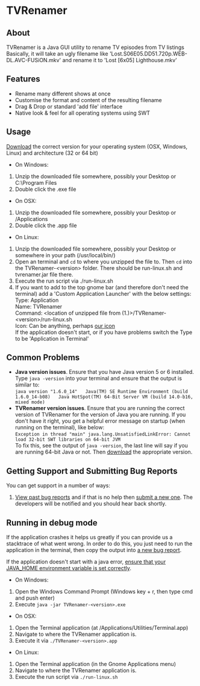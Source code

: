 # TVRenamer

## About
TVRenamer is a Java GUI utility to rename TV episodes from TV listings  
Basically, it will take an ugly filename like 'Lost.S06E05.DD51.720p.WEB-DL.AVC-FUSiON.mkv' and rename it to 'Lost [6x05] Lighthouse.mkv'

## Features
 * Rename many different shows at once
 * Customise the format and content of the resulting filename
 * Drag & Drop or standard 'add file' interface
 * Native look & feel for all operating systems using SWT

## Usage
[Download](http://code.google.com/p/tv-renamer/downloads/list) the correct version for your operating system (OSX, Windows, Linux) and architecture (32 or 64 bit)

 * On Windows:
  1. Unzip the downloaded file somewhere, possibly your Desktop or C:\Program Files
  2. Double click the .exe file
 * On OSX:
  1. Unzip the downloaded file somewhere, possibly your Desktop or /Applications
  2. Double click the .app file
 * On Linux:
  1. Unzip the downloaded file somewhere, possibly your Desktop or somewhere in your path (/usr/local/bin/)
  2. Open an terminal and `cd` to where you unzipped the file to.  Then `cd` into the TVRenamer-&lt;version&gt; folder.  There should be run-linux.sh and tvrenamer.jar file there.
  3. Execute the run script via ./run-linux.sh
  4. If you want to add to the top gnome bar (and therefore don't need the terminal) add a 'Custom Application Launcher' with the below settings:  
    Type: Application  
    Name: TVRenamer  
    Command: <location of unzipped file from (1.)>/TVRenamer-&lt;version&gt;/run-linux.sh  
    Icon: Can be anything, perhaps [our icon](http://github.com/tvrenamer/tvrenamer/raw/master/res/icons/tvrenamer.png)  
    If the application doesn't start, or if you have problems switch the Type to be 'Application in Terminal'

## Common Problems
 * **Java version issues**. Ensure that you have Java version 5 or 6 installed.  Type `java -version` into your terminal and ensure that the output is similar to:  
    `java version "1.6.0_14"  
    Java(TM) SE Runtime Environment (build 1.6.0_14-b08)  
    Java HotSpot(TM) 64-Bit Server VM (build 14.0-b16, mixed mode)`
 * **TVRenamer version issues**.  Ensure that you are running the correct version of TVRenamer for the version of Java you are running.  If you don't have it right, you get a helpful error message on startup (when running on the terminal), like below:  
   `Exception in thread "main" java.lang.UnsatisfiedLinkError: Cannot load 32-bit SWT libraries on 64-bit JVM`  
  To fix this, see the output of `java -version`, the last line will say if you are running 64-bit Java or not.  Then [download](http://code.google.com/p/tv-renamer/downloads/list) the appropriate version.

## Getting Support and Submitting Bug Reports
You can get support in a number of ways:

 1. [View past bug reports](http://code.google.com/p/tv-renamer/issues/list?can=1&q=&colspec=ID+Type+Status+Priority+Milestone+Owner+Summary&cells=tiles) and if that is no help then [submit a new one](http://code.google.com/p/tv-renamer/issues/entry).  The developers will be notified and you should hear back shortly.

## Running in debug mode
If the application crashes it helps us greatly if you can provide us a stacktrace of what went wrong.  In order to do this, you just need to run the application in the terminal, then copy the output into [a new bug report](http://code.google.com/p/tv-renamer/issues/entry).

If the application doesn't start with a java error, [ensure that your JAVA_HOME environment variable is set correctly](http://www.oracle.com/technology/sample_code/tech/java/sqlj_jdbc/files/9i_jdbc/EnvSetup.html).

 * On Windows:
  1. Open the Windows Command Prompt (Windows key + r, then type cmd and push enter)
  2. Execute `java -jar TVRenamer-<version>.exe`
 * On OSX:
  1. Open the Terminal application (at /Applications/Utilities/Terminal.app)
  2. Navigate to where the TVRenamer application is.
  3. Execute it via `./TVRenamer-<version>.app`
 * On Linux:
  1. Open the Terminal application (in the Gnome Applications menu)
  2. Navigate to where the TVRenamer application is.
  3. Execute the run script via `./run-linux.sh`